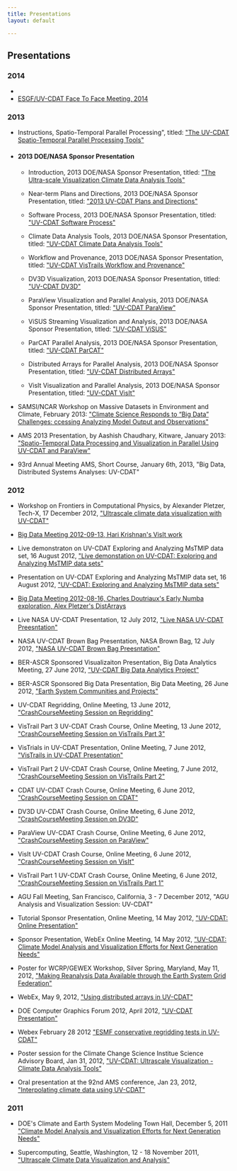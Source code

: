 ```yaml
---
title: Presentations
layout: default

---
```


## Presentations

### 2014

* <li><a href="/facetoface.html">ESGF/UV-CDAT Face To Face Meeting, 2014</a></li>

### 2013

* Instructions, Spatio-Temporal Parallel Processing", titled: <a href="/pdf/ParaViewSTPWiki.pdf" target="_blank" >"The UV-CDAT Spatio-Temporal Parallel Processing Tools"</a>

* #### 2013 DOE/NASA Sponsor Presentation

    * Introduction, 2013 DOE/NASA Sponsor Presentation, titled: <a href="/pdf/UV-CDAT_February_2013_Introduction.pdf" target="_blank" >"The Ultra-scale Visualization Climate Data Analysis Tools"</a>

    * Near-term Plans and Directions, 2013 DOE/NASA Sponsor Presentation, titled: <a href="/pdf/UV-CDAT_February_2013_Presentation_Direction.pdf" target="_blank" >"2013 UV-CDAT Plans and Directions"</a>

    * Software Process, 2013 DOE/NASA Sponsor Presentation, titled: <a href="/pdf/UV-CDAT_February_2013_Presentation_software_processes.pdf" target="_blank" >"UV-CDAT Software Process"</a>

    * Climate Data Analysis Tools, 2013 DOE/NASA Sponsor Presentation, titled: <a href="/pdf/UV-CDAT_February_2013_Presentation_CDAT.pdf" target="_blank" >"UV-CDAT Climate Data Analysis Tools"</a>

    * Workflow and Provenance, 2013 DOE/NASA Sponsor Presentation, titled: <a href="/pdf/UV-CDAT_February_2013_Presentation_VisTrails.pdf" target="_blank" >"UV-CDAT VisTrails Workflow and Provenance"</a>

    * DV3D Visualization, 2013 DOE/NASA Sponsor Presentation, titled: <a href="/pdf/UV-CDAT_February_2013_Presentation_DV3D.pdf" target="_blank" >"UV-CDAT DV3D"</a>

    * ParaView Visualization and Parallel Analysis, 2013 DOE/NASA Sponsor Presentation, titled: <a href="/pdf/UV-CDAT_February_2013_Presentation_ParaView.pdf" target="_blank" >"UV-CDAT ParaView"</a>

    * ViSUS Streaming Visualization and Analysis, 2013 DOE/NASA Sponsor Presentation, titled: <a href="/pdf/UV-CDAT_February_2013_Presentation_ViSUS.pdf" target="_blank" >"UV-CDAT ViSUS"</a>

    * ParCAT Parallel Analysis, 2013 DOE/NASA Sponsor Presentation, titled: <a href="/pdf/UV-CDAT_February_2013_Presentation_ParCAT.pdf" target="_blank" >"UV-CDAT ParCAT"</a>

    * Distributed Arrays for Parallel Analysis, 2013 DOE/NASA Sponsor Presentation, titled: <a href="/pdf/UV-CDAT_February_2013_Presentation_Distributed_Arrays.pdf" target="_blank" >"UV-CDAT Distributed Arrays"</a>

    * VisIt Visualization and Parallel Analysis, 2013 DOE/NASA Sponsor Presentation, titled: <a href="/pdf/UV-CDAT_February_2013_Presentation_VisIt.pdf" target="_blank" >"UV-CDAT VisIt"</a>

* SAMSI/NCAR Workshop on Massive Datasets in Environment and Climate, February 2013: <a href="/pdf/ESGF_UV-CDAT_SAMSI_2013.pdf" target="_blank" >"Climate Science Responds to “Big Data” Challenges: ccessing Analyzing Model Output and Observations"</a>

* AMS 2013 Presentation, by Aashish Chaudhary, Kitware, January 2013: <a href="/pdf/ams_presentation_2013.pdf" target="_blank" >"Spatio-Temporal Data Processing and Visualization in Parallel Using UV-CDAT and ParaView"</a>

* 93rd Annual Meeting AMS, Short Course, January 6th, 2013, "Big Data, Distributed Systems Analyses: UV-CDAT"

### 2012

* Workshop on Frontiers in Computational Physics, by Alexander Pletzer, Tech-X, 17 December 2012, <a href="/pdf/PletzerJCP17Dec2012.pdf" target="_blank" >"Ultrascale climate data visualization with UV-CDAT"</a>

* <a href="http://www.youtube.com/watch?v=8OcfJOb9gAE" target="_blank" >Big Data Meeting 2012-09-13, Hari Krishnan's VisIt work</a>

* Live demonstraton on UV-CDAT Exploring and Analyzing MsTMIP data set, 16 August 2012, <a href="http://vgc.poly.edu/~jpocom/projects/uvcdat/UVCDAT-Seminar%2008.16.2012.mov" target="_blank" >"Live demonstation on UV-CDAT: Exploring and Analyzing MsTMIP data sets"</a>

* Presentation on UV-CDAT Exploring and Analyzing MsTMIP data set, 16 August 2012, <a href="/pdf/UVCDAT-Seminar-08.16.2012.pdf">"UV-CDAT: Exploring and Analyzing MsTMIP data sets"</a>

* <a href="http://www.youtube.com/watch?v=lSyRQLidx6U" target="_blank" >Big Data Meeting 2012-08-16, Charles Doutriaux's Early Numba exploration, Alex Pletzer's DistArrays</a>

* Live NASA UV-CDAT Presentation, 12 July 2012, <a href="http://www.youtube.com/watch?v=KNj7GEzISyE" target="_blank" >"Live NASA UV-CDAT Preesntation"</a>

* NASA UV-CDAT Brown Bag Presentation, NASA Brown Bag, 12 July 2012, <a href="/pdf/UV-CDAT_NASA_Brown_Bag.ppt" target="_blank" >"NASA UV-CDAT Brown Bag Preesntation"</a>

* BER-ASCR Sponsored Visualizaiton Presentation, Big Data Analytics Meeting, 27 June 2012, <a href="/pdf/CESD_UV-CDAT_Presentation.pdf" target="_blank" >"UV-CDAT Big Data Analytics Project"</a>

* BER-ASCR Sponsored Big Data Presentation, Big Data Meeting, 26 June 2012, <a href="/pdf/CESD_Data_Meeting_Presentation.pdf" target="_blank" >"Earth System Communities and Projects"</a>

* UV-CDAT Regridding, Online Meeting, 13 June 2012, <a href="http://www.youtube.com/watch?v=1N6ZQih4Tgg" target="_blank" >"CrashCourseMeeting Session on Regridding"</a>

* VisTrail Part 3 UV-CDAT Crash Course, Online Meeting, 13 June 2012, <a href="http://www.youtube.com/watch?v=y-a7-1oQ0d0" target="_blank" >"CrashCourseMeeting Session on VisTrails Part 3"</a>

* VisTrials in UV-CDAT Presentation, Online Meeting, 7 June 2012, <a href="/pdf/VisTrails_UV-CDAT_course.pdf" target="_blank" >"VisTrails in UV-CDAT Presentation"</a>

* VisTrail Part 2 UV-CDAT Crash Course, Online Meeting, 7 June 2012, <a href="http://www.youtube.com/watch?v=-iNAktKtUPU" target="_blank" >"CrashCourseMeeting Session on VisTrails Part 2"</a>

* CDAT UV-CDAT Crash Course, Online Meeting, 6 June 2012, <a href="http://www.youtube.com/watch?v=M7yIPy_FnLs" target="_blank" >"CrashCourseMeeting Session on CDAT"</a>

* DV3D UV-CDAT Crash Course, Online Meeting, 6 June 2012, <a href="http://www.youtube.com/watch?v=siW6Pq5zmNI" target="_blank" >"CrashCourseMeeting Session on DV3D"</a>

* ParaView UV-CDAT Crash Course, Online Meeting, 6 June 2012, <a href="http://www.youtube.com/watch?v=XcuKN_rTiUk" target="_blank" >"CrashCourseMeeting Session on ParaView"</a>

* VisIt UV-CDAT Crash Course, Online Meeting, 6 June 2012, <a href="http://www.youtube.com/watch?v=PkTwrGtkWNU" target="_blank" >"CrashCourseMeeting Session on VisIt"</a>

* VisTrail Part 1 UV-CDAT Crash Course, Online Meeting, 6 June 2012, <a href="http://www.youtube.com/watch?v=N83sINnNRfQ" target="_blank" >"CrashCourseMeeting Session on VisTrails Part 1"</a>

* AGU Fall Meeting, San Francisco, California, 3 - 7 December 2012, "AGU Analysis and Visualization Session: UV-CDAT"

* Tutorial Sponsor Presentation, Online Meeting, 14 May 2012, <a href="http://www.youtube.com/watch?v=XuRUFA-Fra8" target="_blank" >"UV-CDAT: Online Presentation"</a>

* Sponsor Presentation, WebEx Online Meeting, 14 May 2012, <a href="/pdf/UVCDAT_May_Sponsor_Presentation.pptx" target="_blank" >"UV-CDAT: Climate Model Analysis and Visualization Efforts for Next Generation Needs"</a>

* Poster for WCRP/GEWEX Workshop, Silver Spring, Maryland, May 11, 2012, <a href="/pdf/Potter_Williams.pdf" target="_blank" >"Making Reanalysis Data Available through the Earth System Grid Federation"</a>

* WebEx, May 9, 2012, <a href="/pdf/PletzerDistArrayMay2012.pdf" target="_blank" >"Using distributed arrays in UV-CDAT"</a>

* DOE Computer Graphics Forum 2012, April 2012, <a href="/pdf/DOECGF_2012.pdf" target="_blank" >"UV-CDAT Presentation"</a>

* Webex February 28 2012 <a href="/pdf/KindigConservativeRegridding28Feb2012.pdf" target="_blank" >"ESMF conservative regridding tests in UV-CDAT"</a>

* Poster session for the Climate Change Science Institue Science Advisory Board, Jan 31, 2012, <a href="/pdf/UVCDAT_CCSI_Poster.pdf" target="_blank" >"UV-CDAT: Ultrascale Visualization - Climate Data Analysis Tools"</a>

* Oral presentation at the 92nd AMS conference, Jan 23, 2012, <a href="/pdf/PletzerAMSJan2012.pdf" target="_blank" >"Interpolating climate data using UV-CDAT"</a>

### 2011

* DOE's Climate and Earth System Modeling Town Hall, December 5, 2011 <a href="/pdf/2011_AGU_Town_Hall.pdf" target="_blank" >"Climate Model Analysis and Visualization Efforts for Next Generation Needs"</a>

* Supercomputing, Seattle, Washington, 12 - 18 November 2011, <a href="/pdf/IMG_1477.JPG" target="_blank" >"Ultrascale Climate Data Visualization and Analysis"</a>


